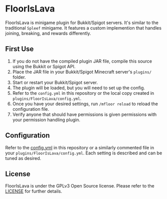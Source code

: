 # FloorIsLava
FloorIsLava is minigame plugin for Bukkit/Spigot servers. It's similar to the traditional `Spleef` minigame. It features
a custom implemention that handles joining, breaking, and rewards differently.

## First Use
1. If you do not have the compiled plugin JAR file, compile this source using the Bukkit or Spigot API.
2. Place the JAR file in your Bukkit/Spigot Minecraft server's `plugins/` folder.
3. Start or restart your Bukkit/Spigot server.
4. The plugin will be loaded, but you will need to set up the config. 
5. Refer to the `config.yml` in this repository or the local copy created in `plugins/FloorIsLava/config.yml`.
6. Once you have your desired settings, run `/mfloor reload` to reload the configuration file. 
7. Verify anyone that should have permissions is given permissions with your permission handling plugin.

## Configuration
Refer to the [config.yml](https://github.com/GeeItsZee/FloorIsLava/blob/master/src/main/resources/config.yml) in this repository or a similarly commented file in your `plugins/FloorIsLava/config.yml`. Each setting is described and can be tuned as desired.

## License
FloorIsLava is under the GPLv3 Open Source license. Please refer to the [LICENSE](https://github.com/GeeItsZee/FloorIsLava/blob/master/config.yml) for further details.
